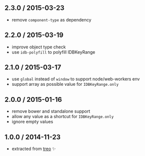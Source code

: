 ## 2.3.0 / 2015-03-23

* remove `component-type` as dependency

## 2.2.0 / 2015-03-19

* improve object type check
* use `idb-polyfill` to polyfill IDBKeyRange

## 2.1.0 / 2015-03-17

* use `global` instead of `window` to support node/web-workers env
* support array as possible value for `IDBKeyRange.only`

## 2.0.0 / 2015-01-16

* remove bower and standalone support
* allow any value as a shortcut for `IDBKeyRange.only`
* ignore empty values

## 1.0.0 / 2014-11-23

* extracted from [treo](http://treojs.com) :sparkles:
